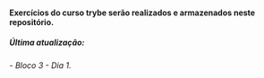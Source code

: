 #### Exercícios do curso trybe serão realizados e armazenados neste repositório.

##### Última atualização:
###### - Bloco 3 - Dia 1.
